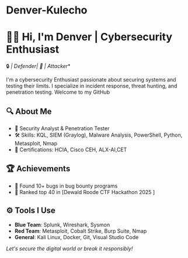 # Denver-Kulecho
# 👨‍💻 Hi, I'm Denver | Cybersecurity Enthusiast

🔒 **| Defender*| 🧨  | Attacker**

I'm a cybersecurity Enthusiast passionate about securing systems and testing their limits. I specialize in incident response, threat hunting, and penetration testing. Welcome to my GitHub

## 🔍 About Me
- 💼 Security Analyst & Penetration Tester
- 🛠️ Skills: KQL, SIEM (Graylog), Malware Analysis, PowerShell, Python, Metasploit, Nmap
- 📜 Certifications: HCIA, Cisco CEH, ALX-AI,CET



## 🏆 Achievements
- 🐛 Found 10+ bugs in bug bounty programs
- 🏅 Ranked top 40 in [Dewald Roode CTF Hackathon 2025 ]


## ⚙️ Tools I Use
- **Blue Team**: Splunk, Wireshark, Sysmon
- **Red Team**: Metasploit, Cobalt Strike, Burp Suite, Nmap
- **General**: Kali Linux, Docker, Git, Visual Studio Code



*Let's secure the digital world or break it responsibly!*
